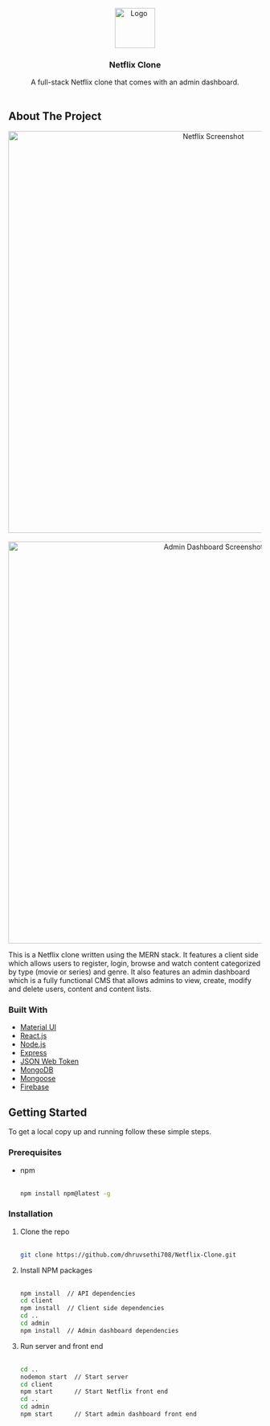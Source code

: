 <div id="top"></div>
<!-- PROJECT LOGO -->
<br />
<div align="center">
  <a href="https://github.com/dhruvsethi708/Netflix-Clone">
    <img src="https://upload.wikimedia.org/wikipedia/commons/thumb/0/0c/Netflix_2015_N_logo.svg/800px-Netflix_2015_N_logo.svg.png" alt="Logo" width="80" height="auto">
  </a>

<h3 align="center">Netflix Clone</h3>

  <p align="center">
    A full-stack Netflix clone that comes with an admin dashboard.
    <br />
    <br />
  </p>
</div>


<!-- ABOUT THE PROJECT -->
## About The Project

<p align="center"><img src="https://firebasestorage.googleapis.com/v0/b/netflix-clone-49e41.appspot.com/o/prevN.png?alt=media&token=517f7148-b492-4eb9-a98e-6917e398ddab" alt="Netflix Screenshot" width="800" height="auto">  
  <br />  
  <br />  
<img src="https://firebasestorage.googleapis.com/v0/b/netflix-clone-49e41.appspot.com/o/prevAD.png?alt=media&token=0fe915b7-6614-4bf5-ac21-68fa1c4b13f5" alt="Admin Dashboard Screenshot" width="800" height="auto"></p>

This is a Netflix clone written using the MERN stack. It features a client side which allows users to register, login, browse and watch content categorized by type (movie or series) and genre. It also features an admin dashboard which is a fully functional CMS that allows admins to view, create, modify and delete users, content and content lists. 


### Built With

* [Material UI](https://mui.com/)
* [React.js](https://reactjs.org/)
* [Node.js](https://nodejs.org/en/)
* [Express](https://expressjs.com/)
* [JSON Web Token](https://jwt.io/)
* [MongoDB](https://www.mongodb.com/)
* [Mongoose](https://mongoosejs.com/)
* [Firebase](https://firebase.google.com/)


<!-- GETTING STARTED -->
## Getting Started

To get a local copy up and running follow these simple steps.

### Prerequisites

* npm  
  <br /> 
  ```sh
  npm install npm@latest -g
  ```

### Installation

1. Clone the repo  
   <br /> 
   ```sh
   git clone https://github.com/dhruvsethi708/Netflix-Clone.git
   ```
2. Install NPM packages  
   <br /> 
   ```sh
   npm install  // API dependencies
   cd client
   npm install  // Client side dependencies
   cd ..
   cd admin
   npm install  // Admin dashboard dependencies
   ```
3. Run server and front end  
   <br /> 
   ```sh
   cd ..
   nodemon start  // Start server
   cd client
   npm start      // Start Netflix front end
   cd ..
   cd admin
   npm start      // Start admin dashboard front end
   ```

